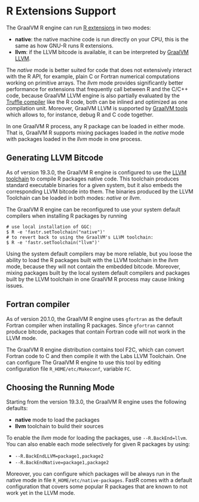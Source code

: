 # R Extensions Support

The GraalVM R engine can run [R extensions](https://cran.r-project.org/doc/manuals/r-release/R-exts.html) in two modes:

* **native**: the native machine code is run directly on your CPU, this is the same as how GNU-R runs R extensions.
* **llvm**: if the LLVM bitcode is available, it can be interpreted by [GraalVM LLVM](https://www.graalvm.org/docs/reference-manual/llvm/).

The *native* mode is better suited for code that does not extensively interact with the R API, for example,
plain C or Fortran numerical computations working on primitive arrays. The *llvm* mode provides significantly
better performance for extensions that frequently call between R and the C/C++ code, because GraalVM LLVM
engine is also partially evaluated by the [Truffle compiler](https://github.com/oracle/graal/tree/master/truffle) like the R code, both can be inlined and optimized
as one compilation unit. Moreover, GraalVM LLVM is supported by
[GraalVM tools](http://graalvm.org/docs/tools/) which allows to, for instance,
debug R and C code together.

In one GraalVM R process, any R package can be loaded in either mode. That is, GraalVM R supports
mixing packages loaded in the *native* mode with packages loaded in the *llvm* mode in one process.

## Generating LLVM Bitcode

As of version 19.3.0, the GraalVM R engine is configured to use the
[LLVM toolchain](https://www.graalvm.org/docs/reference-manual/llvm/)
to compile R packages native code. This toolchain produces standard executable binaries for
a given system, but it also embeds the corresponding LLVM bitcode into them.
The binaries produced by the LLVM Toolchain can be loaded in both modes: *native* or *llvm*.

The GraalVM R engine can be reconfigured to use your system default compilers
when installing R packages by running

```shell
# use local installation of GGC:
$ R -e 'fastr.setToolchain("native")'
# to revert back to using the GraalVM's LLVM toolchain:
$ R -e 'fastr.setToolchain("llvm")'
```

Using the system default compilers may be more reliable, but you loose the
ability to load the R packages built with the LLVM toolchain in the *llvm* mode,
because they will not contain the embedded bitcode. Moreover, mixing packages
built by the local system default compilers and packages built by the LLVM
toolchain in one GraalVM R process may cause linking issues.

## Fortran compiler

As of version 20.1.0, the GraalVM R engine uses `gfortran` as the default Fortran
compiler when installing R packages. Since `gfortran` cannot produce bitcode,
packages that contain Fortran code will not work in the LLVM mode.

The GraalVM R engine distribution contains tool F2C, which can convert Fortran code to C
and then compile it with the Labs LLVM Toolchain. One can configure The GraalVM R engine
to use this tool by editing configuration file `R_HOME/etc/Makeconf`, variable `FC`.

## Choosing the Running Mode

Starting from the version 19.3.0, the GraalVM R engine uses the following defaults:
* **native** mode to load the packages
* **llvm** toolchain to build their sources

To enable the *llvm* mode for loading the packages, use `--R.BackEnd=llvm`.
You can also enable each mode selectively for given R packages by using:
* `--R.BackEndLLVM=package1,package2`
* `--R.BackEndNative=package1,package2`

Moreover, you can configure which packages will be always run in the native mode
in file `R_HOME/etc/native-packages`. FastR comes with a default configuration that
covers some popular R packages that are known to not work yet in the LLVM mode.
